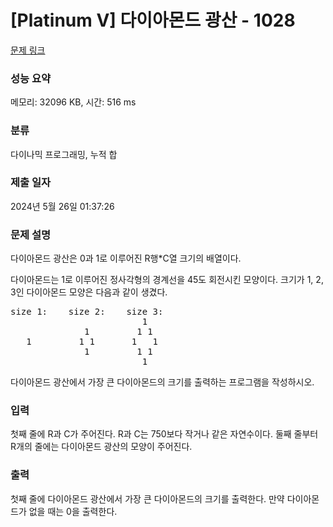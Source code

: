 # [Platinum V] 다이아몬드 광산 - 1028 

[문제 링크](https://www.acmicpc.net/problem/1028) 

### 성능 요약

메모리: 32096 KB, 시간: 516 ms

### 분류

다이나믹 프로그래밍, 누적 합

### 제출 일자

2024년 5월 26일 01:37:26

### 문제 설명

<p>다이아몬드 광산은 0과 1로 이루어진 R행*C열 크기의 배열이다.</p>

<p>다이아몬드는 1로 이루어진 정사각형의 경계선을 45도 회전시킨 모양이다. 크기가 1, 2, 3인 다이아몬드 모양은 다음과 같이 생겼다.</p>

<pre>size 1:    size 2:    size 3:
                         1
              1         1 1
   1         1 1       1   1
              1         1 1
                         1
</pre>

<p>다이아몬드 광산에서 가장 큰 다이아몬드의 크기를 출력하는 프로그램을 작성하시오.</p>

### 입력 

 <p>첫째 줄에 R과 C가 주어진다. R과 C는 750보다 작거나 같은 자연수이다. 둘째 줄부터 R개의 줄에는 다이아몬드 광산의 모양이 주어진다.</p>

### 출력 

 <p>첫째 줄에 다이아몬드 광산에서 가장 큰 다이아몬드의 크기를 출력한다. 만약 다이아몬드가 없을 때는 0을 출력한다.</p>

